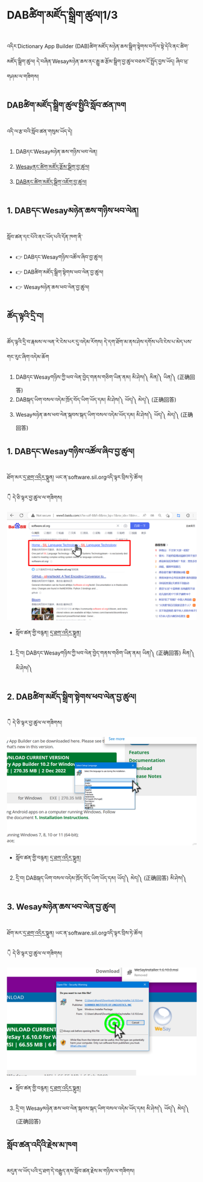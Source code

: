 # DABཚིག་མཛོད་སྒྲིག་ཚུལ།1/3

འདིར་Dictionary App Builder (DAB)ཚིག་མཛོད་མཉེན་ཆས་སྒྲིག་སྟེགས་བཀོལ་སྟེ་དེའི་ནང་ཚིག་མཛོད་སྒྲིག་ཚུལ། དེ་བཞིན་Wesayམཉེན་ཆས་ནང་རྒྱུ་ཆ་རྩོམ་སྒྲིག་བྱ་ཚུལ་བཅས་ངོ་སྤྲོད་བྱས་ཡོད། ཞིབ་ཕྲ་གཤམ་ལ་གཟིགས།

## DABཚིག་མཛོད་སྒྲིག་ཚུལ་སྤྱིའི་སློབ་ཚན་ཁག

འདི་ལ་རྩ་བའི་སློབ་ཚན་གསུམ་ཡོད་དེ།
1. DABདང་Wesayམཉེན་ཆས་གཉིས་ཕབ་ལེན།
2. [Wesayནང་ཚིག་མཛོད་རྩོམ་སྒྲིག་བྱ་ཚུལ།]()
3. [DABནང་ཚིག་མཛོད་སྒྲིག་འཇོག་བྱ་ཚུལ།]()


## 1. DABདང་Wesayམཉེན་ཆས་གཉིས་ཕབ་ལེན།

སློབ་ཚན་དང་པོའི་ནང་ཡོད་པའི་དོན་ཁག་ནི་

- 👉 DABདང་Wesayགཉིས་འཚོལ་ཞིབ་བྱ་ཚུལ།
- 👉 DABཚིག་མཛོད་སྒྲིག་སྟེགས་ཕབ་ལེན་བྱ་ཚུལ།
- 👉 Wesayམཉེན་ཆས་ཕབ་ལེན་བྱ་ཚུལ།

## ཚོད་ལྟའི་དྲི་བ།

ཚོད་ལྟའི་དྲི་བ་རྣམས་ལ་ལན་རེ་ངེས་པར་དུ་འདེམ་རོགས། དེ་དག་ཐོག་མ་ནས་ཤེས་དགོས་པའི་ངེས་པ་མེད་པས་གང་རུང་ཞིག་འདེམ་ཆོག

1. DABདང་Wesayགཉིས་ཀྱི་ཕབ་ལེན་བྱེད་གནས་གཅིག་ཡིན་ནམ། མི་ཤེས།༽ མིན།༽ ཡིན།༽ (正确回答)
2. DABསྐད་ཡིག་བསལ་འདེམ་ཁྲོད་བོད་ཡིག་ཡོད་དམ། མི་ཤེས།༽ ཡོད།༽ མེད།༽ (正确回答)
3. Wesayམཉེན་ཆས་ཕབ་ལེན་སྐབས་སྐད་ཡིག་བསལ་འདེམ་ཡོད་དམ། མི་ཤེས།༽ ཡོད།༽ མེད།༽ (正确回答)

## 1. DABདང་Wesayགཉིས་འཚོལ་ཞིབ་བྱ་ཚུལ།

ཐོག་མར་[དྲ་ཐག་འདིར་](https://software.sil.org/)སྣུན། ཡང་ན་software.sil.orgའདི་ལྟར་བྲིས་ཏེ་ཚོལ། 

👇 དེ་ཅི་ལྟར་བྱ་ཚུལ་ལ་གཟིགས།

![800](Images/000001.PNG)

- སློབ་ཚན་གྱི་བརྙན། [དྲ་ཐག་འདིར་སྣུན།](https://drive.google.com/file/d/14bMaV8lLexNjdbhALaLAPi9XEpTgLmNP/view?usp=share_link)

1. དྲི་བ། DABདང་Wesayགཉིས་ཀྱི་ཕབ་ལེན་བྱེད་གནས་གཅིག་ཡིན་ནམ། 
ཡིན།༽ (正确回答) མིན།༽ མི་ཤེས།༽

## 2. DABཚིག་མཛོད་སྒྲིག་སྟེགས་ཕབ་ལེན་བྱ་ཚུལ།

👇 དེ་ཅི་ལྟར་བྱ་ཚུལ་ལ་གཟིགས།

![800](Images/000002.png)


- སློབ་ཚན་གྱི་བརྙན། [དྲ་ཐག་འདིར་སྣུན།](https://drive.google.com/file/d/1wEHNvRXdqpWhK8Jgz9Uju1NxoClBGVhx/view?usp=share_link)


2. དྲི་བ། DABསྐད་ཡིག་བསལ་འདེམ་ཁྲོད་བོད་ཡིག་ཡོད་དམ། 
ཡོད།༽ མེད།༽ (正确回答) མི་ཤེས།༽

## 3. Wesayམཉེན་ཆས་ཕབ་ལེན་བྱ་ཚུལ།

ཐོག་མར་[དྲ་ཐག་འདིར་](https://software.sil.org/)སྣུན། ཡང་ན་software.sil.orgའདི་ལྟར་བྲིས་ཏེ་ཚོལ།

👇 དེ་ཅི་ལྟར་བྱ་ཚུལ་ལ་གཟིགས།

![800](Images/000003.png)
 

- སློབ་ཚན་གྱི་བརྙན། [དྲ་ཐག་འདིར་སྣུན།](https://drive.google.com/file/d/1bbxDG5BBKkH90b9gsdjiFbNIF5nYSPgu/view?usp=share_link)


3. དྲི་བ། Wesayམཉེན་ཆས་ཕབ་ལེན་སྐབས་སྐད་ཡིག་བསལ་འདེམ་ཡོད་དམ། 
མི་ཤེས།༽ ཡོད།༽ མེད།༽ (正确回答)

## སློབ་ཚན་འདིའི་རྗེས་མ་ཁག

མདུན་ལ་ཡོད་པའི་དྲ་ཐག་དེ་བརྒྱུད་ནས་སློབ་ཚན་རྗེས་མ་གཉིས་ལ་གཟིགས།
